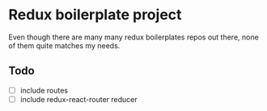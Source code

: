 # Redux boilerplate project
Even though there are many many redux boilerplates repos out there, none of them quite matches my needs.

## Todo
* [ ] include routes
* [ ] include redux-react-router reducer
